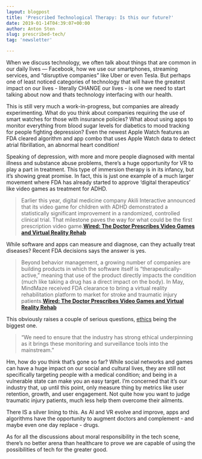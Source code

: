 ```yaml
---
layout: blogpost
title: 'Prescribed Technological Therapy: Is this our future?'
date: 2019-01-14T04:39:07+00:00
author: Anton Sten
slug: prescribed-tech/
tag: 'newsletter'

---
```


When we discuss technology, we often talk about things that are common in our daily lives — Facebook, how we use our smartphones, streaming services, and “disruptive companies” like Uber or even Tesla. But perhaps one of least noticed categories of technology that will have the greatest impact on our lives - literally CHANGE our lives - is one we need to start talking about now and thats technology interfacing with our health.

This is still very much a work-in-progress, but companies are already experimenting. What do you think about companies requiring the use of smart watches for those with insurance policies? What about using apps to monitor everything from blood sugar levels for diabetics to mood tracking for people fighting depression? Even the newest Apple Watch features an FDA cleared algorithm and app combo that uses Apple Watch data to detect atrial fibrillation, an abnormal heart condition!

Speaking of depression, with more and more people diagnosed with mental illness and substance abuse problems, there’s a huge opportunity for VR to play a part in treatment. This type of immersion therapy is in its infancy, but it’s showing great promise. In fact, this is just one example of a much larger movement where FDA has already started to approve ‘digital therapeutics’ like video games as treatment for ADHD.

>Earlier this year, digital medicine company Akili Interactive announced that its video game for children with ADHD demonstrated a statistically significant improvement in a randomized, controlled clinical trial. That milestone paves the way for what could be the first prescription video game.**[Wired: The Doctor Prescribes Video Games and Virtual Reality Rehab](https://www.wired.com/story/prescription-video-games-and-vr-rehab/)**

While software and apps can measure and diagnose, can they actually treat diseases? Recent FDA decisions says the answer is yes.

>Beyond behavior management, a growing number of companies are building products in which the software itself is “therapeutically-active,” meaning that use of the product directly impacts the condition (much like taking a drug has a direct impact on the body). In May, MindMaze received FDA clearance to bring a virtual reality rehabilitation platform to market for stroke and traumatic injury patients.**[Wired: The Doctor Prescribes Video Games and Virtual Reality Rehab](https://www.wired.com/story/prescription-video-games-and-vr-rehab/)**

This obviously raises a couple of serious questions, [ethics](https://www.antonsten.com/moral-implications-apps/) being the biggest one.

>“We need to ensure that the industry has strong ethical underpinning as it brings these monitoring and surveillance tools into the mainstream.”

Hm, how do you think that’s gone so far? While social networks and games can have a huge impact on our social and cultural lives, they are still not specifically targeting people with a medical condition; and being in a vulnerable state can make you an easy target. I’m concerned that it’s our industry that, up until this point, only measure thing by metrics like user retention, growth, and user engagement. Not quite how you want to judge traumatic injury patients, much less help them overcome their ailments.

There IS a silver lining to this. As AI and VR evolve and improve, apps and algorithms have the opportunity to augment doctors and complement - and maybe even one day replace - drugs.

As for all the discussions about moral responsibility in the tech scene, there’s no better arena than healthcare to prove we are capable of using the possibilities of tech for the greater good.
